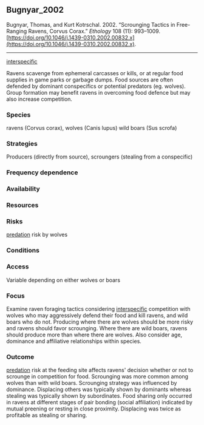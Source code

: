 ## Bugnyar_2002

Bugnyar, Thomas, and Kurt Kotrschal. 2002. “Scrounging Tactics in Free-Ranging Ravens, Corvus Corax.” _Ethology_ 108 (11): 993–1009. [https://doi.org/10.1046/j.1439-0310.2002.00832.x](https://doi.org/10.1046/j.1439-0310.2002.00832.x).

---

[interspecific](../topics/interspecific.md)

Ravens scavenge from ephemeral carcasses or kills, or at regular food supplies in game parks or garbage dumps. Food sources are often defended by dominant conspecifics or potential predators (eg. wolves). Group formation may benefit ravens in overcoming food defence but may also increase competition. 

### Species
ravens (Corvus corax), wolves (Canis lupus) wild boars (Sus scrofa)

### Strategies
Producers (directly from source), scroungers (stealing from a conspecific)

### Frequency dependence

### Availability

### Resources

### Risks
[predation](../topics/predation.md) risk by wolves

### Conditions

### Access
Variable depending on either wolves or boars

### Focus
Examine raven foraging tactics considering [interspecific](../topics/interspecific.md) competition with wolves who may aggressively defend their food and kill ravens, and wild boars who do not. Producing where there are wolves should be more risky and ravens should favor scrounging. Where there are wild boars, ravens should produce more than where there are wolves. Also consider age, dominance and affiliative relationships within species. 

### Outcome
[predation](../topics/predation.md) risk at the feeding site affects ravens' decision whether or not to scrounge in competition for food. Scrounging was more common among wolves than with wild boars. Scrounging strategy was influenced by dominance. Displacing others was typically shown by dominants whereas stealing was typically shown by subordinates. Food sharing only occurred in ravens at different stages of pair bonding (social affiliation) indicated by mutual preening or resting in close proximity. Displacing was twice as profitable as stealing or sharing. 

